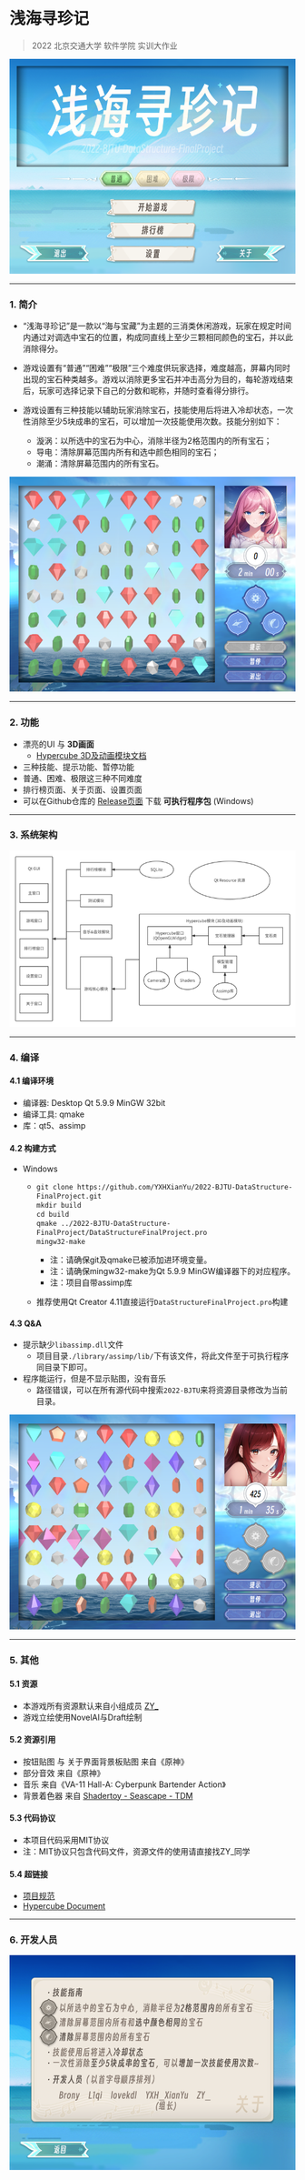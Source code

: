 # 浅海寻珍记
> 2022 北京交通大学 软件学院 实训大作业

![1672397096334](README/1672397096334.png)

***

### 1. 简介

* “浅海寻珍记”是一款以“海与宝藏”为主题的三消类休闲游戏，玩家在规定时间内通过对调选中宝石的位置，构成同直线上至少三颗相同颜色的宝石，并以此消除得分。

* 游戏设置有“普通”“困难”“极限”三个难度供玩家选择，难度越高，屏幕内同时出现的宝石种类越多。游戏以消除更多宝石并冲击高分为目的，每轮游戏结束后，玩家可选择记录下自己的分数和昵称，并随时查看得分排行。

* 游戏设置有三种技能以辅助玩家消除宝石，技能使用后将进入冷却状态，一次性消除至少5块成串的宝石，可以增加一次技能使用次数。技能分别如下：
  * 漩涡：以所选中的宝石为中心，消除半径为2格范围内的所有宝石；
  * 导电：清除屏幕范围内所有和选中颜色相同的宝石；
  * 潮涌：清除屏幕范围内的所有宝石。

![1672398647366](README/1672398647366.png)

***

### 2. 功能

* 漂亮的UI 与 **3D画面**
  * [Hypercube 3D及动画模块文档](./code/hypercube/README.md)
* 三种技能、提示功能、暂停功能
* 普通、困难、极限这三种不同难度
* 排行榜页面、关于页面、设置页面
* 可以在Github仓库的 [Release页面](https://github.com/YXHXianYu/2022-BJTU-DataStructure-FinalProject/releases) 下载 **可执行程序包** (Windows)

***

### 3. 系统架构

![1672397737194](README/1672397737194.png)

***

### 4. 编译

#### 4.1 编译环境

* 编译器: Desktop Qt 5.9.9 MinGW 32bit
* 编译工具: qmake
* 库：qt5、assimp

#### 4.2 构建方式

* Windows

  * ```
    git clone https://github.com/YXHXianYu/2022-BJTU-DataStructure-FinalProject.git
    mkdir build
    cd build
    qmake ../2022-BJTU-DataStructure-FinalProject/DataStructureFinalProject.pro
    mingw32-make
    ```

    * 注：请确保git及qmake已被添加进环境变量。
    * 注：请确保mingw32-make为Qt 5.9.9 MinGW编译器下的对应程序。
    * 注：项目自带assimp库

  * 推荐使用Qt Creator 4.11直接运行`DataStructureFinalProject.pro`构建

#### 4.3 Q&A

* 提示缺少`libassimp.dll`文件
  * 项目目录`./library/assimp/lib/`下有该文件，将此文件至于可执行程序同目录下即可。
* 程序能运行，但是不显示贴图，没有音乐
  * 路径错误，可以在所有源代码中搜索`2022-BJTU`来将资源目录修改为当前目录。

![1672402851892](README/1672402851892.png)

***

### 5. 其他

#### 5.1 资源

* 本游戏所有资源默认来自小组成员 [ZY_](https://space.bilibili.com/67662455)
* 游戏立绘使用NovelAI与Draft绘制

#### 5.2 资源引用

* 按钮贴图 与 关于界面背景板贴图 来自《原神》
* 部分音效 来自《原神》
* 音乐 来自《VA-11 Hall-A: Cyberpunk Bartender Action》
* 背景着色器 来自 [Shadertoy - Seascape - TDM](https://www.shadertoy.com/view/Ms2SD1)

#### 5.3 代码协议

* 本项目代码采用MIT协议
* 注：MIT协议只包含代码文件，资源文件的使用请直接找ZY_同学

#### 5.4 超链接

* [项目规范](./document/项目规范.md)
* [Hypercube Document](./code/hypercube/README.md)

***

### 6. 开发人员

![1672402700199](README/1672402700199.png)